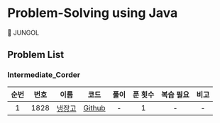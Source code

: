 # Problem-Solving using Java

📝 JUNGOL

## Problem List

### Intermediate_Corder

| 순번 | 번호 |                                      이름                                      |                                                        코드                                                        | 풀이 | 푼 횟수 | 복습 필요 | 비고 |
| :--: | :--: | :----------------------------------------------------------------------------: | :----------------------------------------------------------------------------------------------------------------: | :--: | :-----: | :-------: | :--: |
|  1   | 1828 | [냉장고](http://jungol.co.kr/bbs/board.php?bo_table=pbank&wr_id=1101&sca=3050) | [Github](https://github.com/0xe82de/Problem-Solving/blob/master/Java/jungol/intermediate_coder/jungol_1828_1.java) |  -   |    1    |     -     |  -   |
